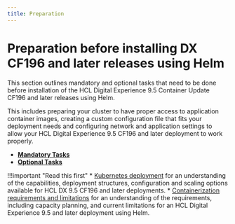 ```yaml
---
title: Preparation
---
```


# Preparation before installing DX CF196 and later releases using Helm
This section outlines mandatory and optional tasks that need to be done before installation of the HCL Digital Experience 9.5 Container Update CF196 and later releases using Helm.

This includes preparing your cluster to have proper access to application container images, creating a custom configuration file that fits your deployment needs and configuring network and application settings to allow your HCL Digital Experience 9.5 CF196 and later deployment to work properly.

- **[Mandatory Tasks](./mandatory_tasks/prepare_namespace.md)**
- **[Optional Tasks](./optional_tasks/optional_internal_networking.md)**

!!!important "Read this first"
    * [Kubernetes deployment](../../../../../get_started/plan_deployment/container_deployment/index.md) for an understanding of the capabilities, deployment structures, configuration and scaling options available for HCL DX 9.5 CF196 and later deployments.
    * [Containerization requirements and limitations](../../../../../get_started/plan_deployment/container_deployment/limitations_requirements.md) for an understanding of the requirements, including capacity planning, and current limitations for an HCL Digital Experience 9.5 and later deployment using Helm.

